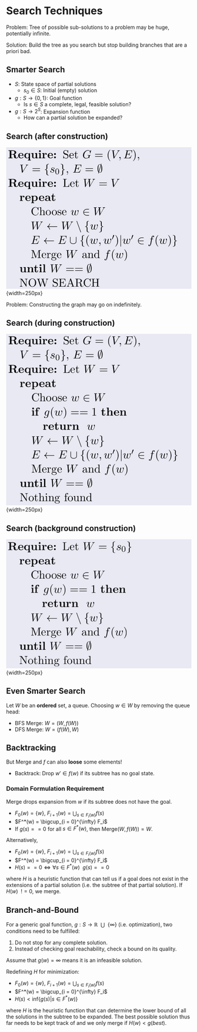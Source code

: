 # Search Techniques

Problem: Tree of possible sub-solutions to a problem may be huge, potentially infinite.

Solution: Build the tree as you search but stop building branches that are a priori bad.

## Smarter Search

- $S$: State space of partial solutions
    - $s_0 \in S$: Initial (empty) solution
- $g : S \rightarrow \{0, 1\}$: Goal function
    - Is $s \in S$ a complete, legal, feasible solution?
- $g : S \rightarrow 2^S$: Expansion function
    - How can a partial solution be expanded?

## Search (after construction)

![Search (after construction)](img/Search%20(after%20construction).png){width=250px}

Problem: Constructing the graph may go on indefinitely.

## Search (during construction)

![Search (during construction)](img/Search%20(during%20construction).png){width=250px}

## Search (background construction)

![Search (background construction)](img/Search%20(background%20construction).png){width=250px}

## Even Smarter Search

Let $W$ be an **ordered** set, a queue. Choosing $w \in W$ by removing the queue head:

- BFS Merge: $W = (W, f(W))$
- DFS Merge: $W = (f(W), W)$

## Backtracking

But Merge and $f$ can also **loose** some elements!

- Backtrack: Drop $w' \in f(w)$ if its subtree has no goal state.

### Domain Formulation Requirement

Merge drops expansion from $w$ if its subtree does not have the goal.

- $F_0(w) = \{w\}$, $F_{i + 1}(w) = \bigcup_{s \in F_i(w)} f(s)$
- $F^*(w) = \bigcup_{i = 0}^{\infty} F_i$
- If $g(s) == 0$ for all $s \in F^*(w)$, then Merge$(W, f(W)) = W$.

Alternatively,

- $F_0(w) = \{w\}$, $F_{i + 1}(w) = \bigcup_{s \in F_i(w)} f(s)$
- $F^*(w) = \bigcup_{i = 0}^{\infty} F_i$
- $H(s) == 0 \Longleftrightarrow \forall s \in F^*(w) \enspace g(s) == 0$

where $H$ is a heuristic function that can tell us if a goal does not exist in the extensions of a partial solution (i.e. the subtree of that partial solution). If $H(w) \enspace != 0$, we merge.

## Branch-and-Bound

For a generic goal function, $g : S \rightarrow \mathbb{R} \enspace \bigcup \enspace \{\infty\}$ (i.e. optimization), two conditions need to be fulfilled:

1. Do not stop for any complete solution.
2. Instead of checking goal reachability, check a bound on its quality.

Assume that $g(w) = \infty$ means it is an infeasible solution.

Redefining $H$ for minimization:

- $F_0(w) = \{w\}$, $F_{i + 1}(w) = \bigcup_{s \in F_i(w)} f(s)$
- $F^*(w) = \bigcup_{i = 0}^{\infty} F_i$
- $H(s) < \text{inf}\{g(s) | s \in F^*(w)\}$

where $H$ is the heuristic function that can determine the lower bound of all the solutions in the subtree to be expanded. The best possible solution thus far needs to be kept track of and we only merge if $H(w) < g(best)$.
